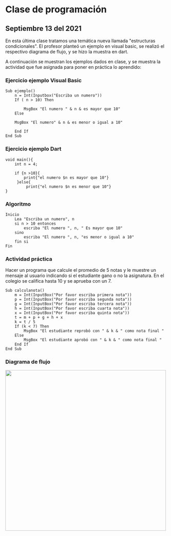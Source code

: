 # Clase de programación

## Septiembre 13 del 2021

En esta última clase tratamos una temática nueva llamada "estructuras condicionales". El profesor planteó un ejemplo en visual basic, se realizó el respectivo diagrama de flujo, y se hizo la muestra en dart. 

A continuación se muestran los ejemplos dados en clase, y se muestra la actividad que fue asignada para poner en práctica lo aprendido:



### Ejercicio ejemplo Visual Basic

```
Sub ejemplo()
    n = Int(Inputbox("Escriba un numero"))
    If ( n > 10) Then

        MsgBox "El numero " & n & es mayor que 10"
    Else

    MsgBox "El numero" & n & es menor o igual a 10"

    End If
End Sub
```


### Ejercicio ejemplo Dart

```
void main(){
    int n = 4;

    if {n >10}{
        print{"el numero $n es mayor que 10"}
     }else{
         print{"el numero $n es menor que 10"}
}
```


### Algoritmo

```
Inicio
    Lea "Escriba un numero", n
    si n > 10 entonces
        escriba "El numero ", n, " Es mayor que 10"
    sino
        escriba "El numero ", n, "es menor o igual a 10"
    fin si
Fin
```

### Actividad práctica

Hacer un programa que calcule el promedio de 5 notas y le muestre un mensaje
al usuario indicando si el estudiante gano o no la asignatura. En el colegio se califica hasta 10 y se aprueba con un 7.

```
Sub calculanota()
    m = Int(InputBox("Por favor escriba primera nota"))
    p = Int(InputBox("Por favor escriba segunda nota"))
    g = Int(InputBox("Por favor escriba tercera nota"))
    h = Int(InputBox("Por favor escriba cuarta nota"))
    x = Int(InputBox("Por favor escriba quinta nota"))
    t = m + p + g + h + x
    k = t / 5
    If (k < 7) Then
        MsgBox "El estudiante reprobó con " & k & " como nota final "
    Else
        MsgBox "El estudiante aprobó con " & k & " como nota final "
    End If
End Sub
```

### Diagrama de flujo

<img src="img/Diagrama 3.JPG" width="500">

